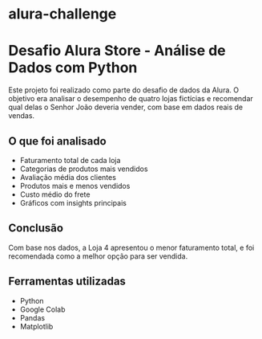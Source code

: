 # alura-challenge
# Desafio Alura Store - Análise de Dados com Python

Este projeto foi realizado como parte do desafio de dados da Alura. O objetivo era analisar o desempenho de quatro lojas fictícias e recomendar qual delas o Senhor João deveria vender, com base em dados reais de vendas.

## O que foi analisado

- Faturamento total de cada loja
- Categorias de produtos mais vendidos
- Avaliação média dos clientes
- Produtos mais e menos vendidos
- Custo médio do frete
- Gráficos com insights principais

## Conclusão

Com base nos dados, a Loja 4 apresentou o menor faturamento total, e foi recomendada como a melhor opção para ser vendida.

## Ferramentas utilizadas

- Python
- Google Colab
- Pandas
- Matplotlib

